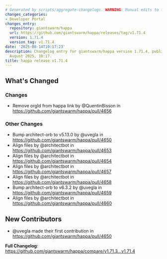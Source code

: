 ```yaml
---
# Generated by scripts/aggregate-changelogs. WARNING: Manual edits to this files will be overwritten.
changes_categories:
- Developer Portal
changes_entry:
  repository: giantswarm/happa
  url: https://github.com/giantswarm/happa/releases/tag/v1.71.4
  version: 1.71.4
  version_tag: v1.71.4
date: '2025-08-14T10:17:23'
description: Changelog entry for giantswarm/happa version 1.71.4, published on 14
  August 2025, 10:17.
title: happa release v1.71.4
---
```


<!-- Release notes generated using configuration in .github/release.yml at main -->

## What's Changed
### Changes
* Remove orgId from happa link by @QuentinBisson in https://github.com/giantswarm/happa/pull/4656
### Other Changes
* Bump architect-orb to v5.13.0 by @uvegla in https://github.com/giantswarm/happa/pull/4650
* Align files by @architectbot in https://github.com/giantswarm/happa/pull/4653
* Align files by @architectbot in https://github.com/giantswarm/happa/pull/4654
* Align files by @architectbot in https://github.com/giantswarm/happa/pull/4657
* Align files by @architectbot in https://github.com/giantswarm/happa/pull/4658
* Bump architect-orb to v6.3.2 by @uvegla in https://github.com/giantswarm/happa/pull/4659
* Align files by @architectbot in https://github.com/giantswarm/happa/pull/4660

## New Contributors
* @uvegla made their first contribution in https://github.com/giantswarm/happa/pull/4650

**Full Changelog**: https://github.com/giantswarm/happa/compare/v1.71.3...v1.71.4

